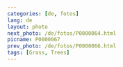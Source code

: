 ```yaml
---
categories: [de, fotos]
lang: de
layout: photo
next_photo: /de/fotos/P0000064.html
picname: P0000067
prev_photo: /de/fotos/P0000066.html
tags: [Grass, Trees]
---
```

